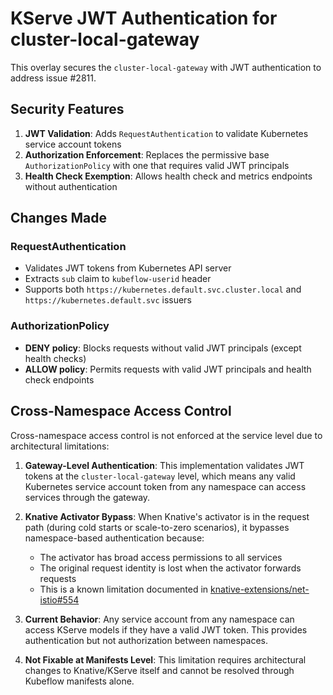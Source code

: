 # KServe JWT Authentication for cluster-local-gateway

This overlay secures the `cluster-local-gateway` with JWT authentication to address issue #2811.

## Security Features

1. **JWT Validation**: Adds `RequestAuthentication` to validate Kubernetes service account tokens
2. **Authorization Enforcement**: Replaces the permissive base `AuthorizationPolicy` with one that requires valid JWT principals
3. **Health Check Exemption**: Allows health check and metrics endpoints without authentication

## Changes Made

### RequestAuthentication
- Validates JWT tokens from Kubernetes API server
- Extracts `sub` claim to `kubeflow-userid` header
- Supports both `https://kubernetes.default.svc.cluster.local` and `https://kubernetes.default.svc` issuers

### AuthorizationPolicy
- **DENY policy**: Blocks requests without valid JWT principals (except health checks)
- **ALLOW policy**: Permits requests with valid JWT principals and health check endpoints

## Cross-Namespace Access Control

Cross-namespace access control is not enforced at the service level due to architectural limitations:

1. **Gateway-Level Authentication**: This implementation validates JWT tokens at the `cluster-local-gateway` level, which means any valid Kubernetes service account token from any namespace can access services through the gateway.

2. **Knative Activator Bypass**: When Knative's activator is in the request path (during cold starts or scale-to-zero scenarios), it bypasses namespace-based authentication because:
   - The activator has broad access permissions to all services
   - The original request identity is lost when the activator forwards requests
   - This is a known limitation documented in [knative-extensions/net-istio#554](https://github.com/knative-extensions/net-istio/issues/554)

3. **Current Behavior**: Any service account from any namespace can access KServe models if they have a valid JWT token. This provides authentication but not authorization between namespaces.

4. **Not Fixable at Manifests Level**: This limitation requires architectural changes to Knative/KServe itself and cannot be resolved through Kubeflow manifests alone.

